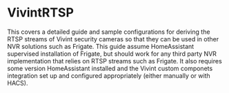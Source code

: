 # VivintRTSP
This covers a detailed guide and sample configurations for deriving the RTSP streams of Vivint security cameras so that they can be used in other NVR solutions such as Frigate. This guide assume HomeAssistant supervised installation of Frigate, but should work for any third party NVR implementation that relies on RTSP streams such as Frigate. It also requires some version HomeAssistant installed and the Vivint custom componets integration set up and configured appropriately (either manually or with HACS).
